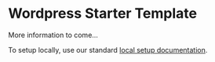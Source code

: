 # Wordpress Starter Template

More information to come...

To setup locally, use our standard [local setup documentation](https://gitlab.com/hoverboard88/internal-tools/process-wiki/wikis/Hosting-Setup#setup-site-locally).